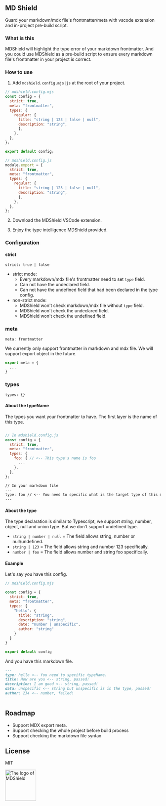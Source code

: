 
## MD Shield
Guard your markdown/mdx file's frontmatter/meta with vscode extension and in-project pre-build script.

### What is this 

MDShield will highlight the type error of your markdown frontmatter. And you could use MDShield as a pre-build script to ensure every markdown file's frontmatter in your project is correct.

### How to use

1. Add `mdshield.config.mjs|js` at the root of your project.

```js
// mdshield.config.mjs
const config = {
  strict: true,
  meta: "frontmatter",
  types: {
    regular: {
      title: "string | 123 | false | null",
      description: "string",
      },
    },
  },
};

export default config;
```

```js
// mdshield.config.js
module.export = {
  strict: true,
  meta: "frontmatter",
  types: {
    regular: {
      title: "string | 123 | false | null",
      description: "string",
      },
    },
  },
};
```

2. Download the MDShield VSCode extension.

3. Enjoy the type intelligence MDShield provided.

### Configuration

#### strict

`strict: true | false`

- strict mode:
  - Every markdown/mdx file's frontmatter need to set `type` field.
  - Can not have the undeclared field. 
  - Can not have the undefined field that had been declared in the type config.
- non-strict mode:
  - MDShield won't check markdown/mdx file without `type` field.
  - MDShield won't check the undeclared field.
  - MDShield won't check the undefined field.

### meta

`meta: frontmatter`

We currently only support frontmatter in markdown and mdx file. We will support export object in the future.

```js
export meta = {
  ...
}
```

### types

`types: {}`

#### About the typeName

The types you want your frontmatter to have. The first layer is the name of this type. 

```js

// In mdshield.config.js
const config = {
  strict: true,
  meta: "frontmatter",
  types: {
    foo: { // <-- This type's name is foo 
      ...
    },
  },
};
```

```md
// In your markdown file
---
type: foo // <-- You need to specific what is the target type of this markdown file
---
```

#### About the type

The type declaration is similar to Typescript, we support string, number, object, null and union type. But we don't support undefined type.

- `string | number | null` = The field allows string, number or null/undefined.
- `string | 123` = The field allows string and number 123 specifically.
- `number | foo` = The field allows number and string foo specifically. 

#### Example

Let's say you have this config.

```js
// mdshield.config.mjs

const config = {
  strict: true,
  meta: "frontmatter",
  types: {
    "hello": {
      title: "string",
      description: "string",
      date: "number | unspecific",
      author: "string"
    }
  }
}

export default config
```

And you have this markdown file.


```md
---
type: hello <-- You need to specific typeName.
title: How are you <-- string, passed!
description: I am good <-- string, passed!
data: unspecific <-- string but unspecific is in the type, passed!
author: 234 <-- number, failed!
---
```

## Roadmap

- Support MDX export meta.
- Support checking the whole project before build process
- Support checking the markdown file syntax

## License

MIT

<img src="https://user-images.githubusercontent.com/57251712/185149358-38002cba-2674-4fe9-93e3-0e2b14d618fe.png" alt="The logo of MDShield" width="100" height="100">
